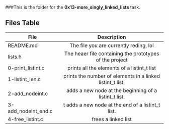 ###This is the folder for the **0x13-more_singly_linked_lists** task.

Files Table
------------
| File          | Description   |
| ------------- |:-------------:|
| README.md     | The file you are currently reding, lol | 
| lists.h       | The heaer file containing the prototypes of the project      |
| 0-print\_listint.c |  prints all the elements of a listint\_t list      | 
| 1-listint\_len.c | prints  the number of elements in a linked listint\_t list.|
| 2-add\_nodeint.c |  adds a new node at the beginning of a listint\_t list. |
| 3-add\_nodeint\_end.c | t adds a new node at the end of a listint\_t list. |
| 4-free\_listint.c | frees a linked list |
